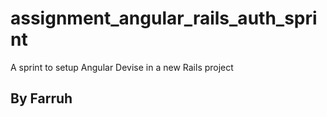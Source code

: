 # assignment_angular_rails_auth_sprint
A sprint to setup Angular Devise in a new Rails project


## By Farruh
